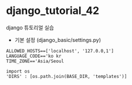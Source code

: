 # django_tutorial_42
django 튜토리얼 실습

- 기본 설정 (django_basic/settings.py)
```
ALLOWED_HOSTS==['localhost', '127.0.0,1']
LANGUAGE_CODE=='ko kr
TIME_ZONE=='Asia/Seoul

import os
'DIRS' : [os.path.join(BASE_DIR, 'templates')]
```